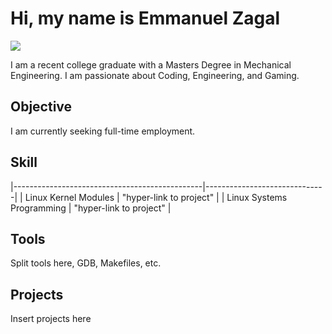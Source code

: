 # Hi, my name is Emmanuel Zagal
<a href="www.linkedin.com"><img src="https://img.shields.io/badge/-LinkedIn-0072b1?&style=for-the-badge&logo=linkedin&logoColor=white" /></a>

I am a recent college graduate with a Masters Degree in Mechanical Engineering.
I am passionate about Coding, Engineering, and Gaming.
## Objective
I am currently seeking full-time employment.

## Skill
|-----------------------------------------------|------------------------------|
| Linux Kernel Modules                          | "hyper-link to project"      |
| Linux Systems Programming                     | "hyper-link to project"      |

## Tools

Split tools here, GDB, Makefiles, etc.

## Projects
Insert projects here


<!--
**ezagal1916/ezagal1916** is a ✨ _special_ ✨ repository because its `README.md` (this file) appears on your GitHub profile.

Here are some ideas to get you started:

- 🔭 I’m currently working on ...
- 🌱 I’m currently learning ...
- 👯 I’m looking to collaborate on ...
- 🤔 I’m looking for help with ...
- 💬 Ask me about ...
- 📫 How to reach me: ...
- 😄 Pronouns: ...
- ⚡ Fun fact: ...
-->
